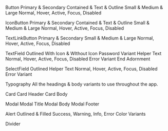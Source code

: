 Button
Primary & Secondary
Contained & Text & Outline
Small & Medium & Large
Normal, Hover, Active, Focus, Disabled

IconButton
Primary & Secondary
Contained & Text & Outline
Small & Medium & Large
Normal, Hover, Active, Focus, Disabled

TextLinkButton
Primary & Secondary
Small & Medium & Large
Normal, Hover, Active, Focus, Disabled

TextField
Outlined
With Icon & WIthout Icon
Password Variant
Helper Text
Normal, Hover, Active, Focus, Disabled
Error Variant
End Adornment

SelectField
Outlined
Helper Text
Normal, Hover, Active, Focus, Disabled
Error Variant

Typography
All the headings & body variants to use throughout the app.

Card
Card Header
Card Body

Modal
Modal Title
Modal Body
Modal Footer

Alert
Outlined & Filled
Success, Warning, Info, Error Color Variants

Divider
